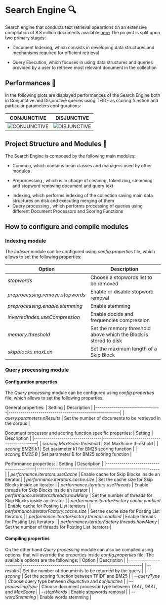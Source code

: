 # Search Engine 🔍

Search engine that conducts text retrieval opeartions on an extensive compilation of 8.8 million documents available [here](https://microsoft.github.io/msmarco/TREC-Deep-Learning-2020) The project is split upon two primary stages: 

- Document Indexing, which consists in developing data structures and mechanisms required for efficient retrieval
* Query Execution, which focuses in using data structures and queries provided by a user to retrieve most relevant document in the collection

## Performances 🚀

In the following plots are displayed performances of the Search Engine both in Conjunctive and Disjunctive queries using TFIDF as scoring function and particular parameters configurations:


| CONJUNCTIVE | DISJUNCTIVE |
| --------- | --------- |
| ![CONJUNCTIVE](https://github.com/pieruccim/search-engine/assets/75124117/f76fe541-d636-4172-ae62-da6182daca24)  | ![DISJUNCTIVE](https://github.com/pieruccim/search-engine/assets/75124117/24e2202b-9d62-4e25-8223-ca0193fb4d1c) |


## Project Structure and Modules 📁

The Search Engine is composed by the following main modules:

- Common, which contains bean classes and managers used by other modules
+ Preprocessing , which is in charge of cleaning, tokenizing, stemming and stopword removing document and query text
* Indexing, which performs indexing of the collection saving main data structures on disk and executing merging of them
* Query processing , which performs processing of queries using different Document Processors and Scoring Functions


## How to configure and compile modules

### Indexing module

The *Indexer* module can be configured using *config.properties* file, which allows to set the following properties:

| Option                               | Description                                                    |
|--------------------------------------|----------------------------------------------------------------|
| *stopwords*                          | Choose a stopwords list to be removed                          |
| *preprocessing.remove.stopwords*     | Enable or disable stopword removal                             |
| *preprocessing.enable.stemming*      | Enable stemming                                                |
| *invertedIndex.useCompression*       | Enable docids and frequencies compression                      |
| *memory.threshold*                   | Set the memory threshold above which the Block is stored to disk|
| *skipblocks.maxLen*                  | Set the maximum length of a Skip Block                          |


### Query processing module

#### Configuration properties
The *Query processing* module can be configured using *config.properties* file, which allows to set the following properties.

General properties:
| Setting                         | Description                                            |
|---------------------------------|--------------------------------------------------------|
| *query.parameters.nResults*     | Set the number of documents to be retrieved in the corpus |

Document processor and scoring function specific properties:
| Setting                          | Description                                 |
|----------------------------------|---------------------------------------------|
| *scoring.MaxScore.threshold*     | Set MaxScore threshold                      |
| *scoring.BM25.k1*               | Set parameter k1 for BM25 scoring function |
| *scoring.BM25.B*                | Set parameter B for BM25 scoring function  |


Performance properties:
| Setting                                  | Description                                                  |
|------------------------------------------|--------------------------------------------------------------|
| *performance.iterators.useCache*         | Enable cache for Skip Blocks inside an iterator              |
| *performance.iterators.cache.size*       | Set the cache size for Skip Blocks inside an iterator        |
| *performance.iterators.useThreads*       | Enable threads for Skip Blocks inside an iterator            |
| *performance.iterators.threads.howMany*  | Set the number of threads for Skip Blocks inside an iterator |
| *performance.iteratorFactory.cache.enabled* | Enable cache for Posting List Iterators                  |
| *performance.iteratorFactory.cache.size* | Set the cache size for Posting List Iterators               |
| *performance.iteratorFactory.threads.enabled* | Enable threads for Posting List Iterators              |
| *performance.iteratorFactory.threads.howMany* | Set the number of threads for Posting List Iterators   |

#### Compiling properties

On the other hand *Query processing* module can also be compiled using options, that will override the properties inside *config.properties* file. The available options are the followings:
| Option                 | Description                                                |
|------------------------|------------------------------------------------------------|
| *--results*            | Set the number of documents to be returned by the query    |
| *--scoring*            | Set the scoring function between TFIDF and BM25            |
| *--queryType*          | Choose query type between *disjunctive* and *conjunctive*  |
| *--processingType*     | Choose document processor type between *TAAT*, *DAAT*, and *MaxScore* |
| *--stopWords*          | Enable stopwords removal                                   |
| *--wordStemming*       | Enable words stemming                                      |
